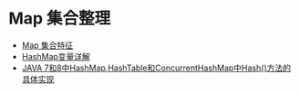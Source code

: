 # Map 集合整理
- [Map 集合特征]()
- [HashMap变量详解](https://github.com/Marcos-Lay/Hello-JAVA/blob/master/Docs/Common-sets/Map-set/HashMapParameter.md)
- [JAVA 7和8中HashMap,HashTable和ConcurrentHashMap中Hash()方法的具体实现](http://www.hollischuang.com/archives/2091)